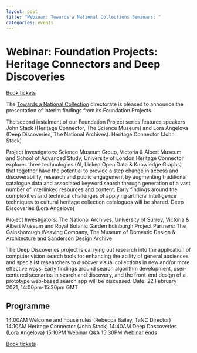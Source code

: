 ```yaml
---
layout: post
title: "Webinar: Towards a National Collections Seminars: "
categories: events
---
```


# Webinar: Foundation Projects: Heritage Connectors and Deep Discoveries

[Book tickets](https://www.eventbrite.co.uk/e/foundation-projects-heritage-connectors-deep-discoveries-tickets-138584262259) 

The [Towards a National Collection](https://www.nationalcollection.org.uk) directorate is pleased to announce the presentation of interim findings from its Foundation Projects.

The second instalment of our Foundation Project series features speakers John Stack (Heritage Connector, The Science Museum) and Lora Angelova (Deep Discoveries, The National Archives).
Heritage Connector (John Stack)

Project Investigators: Science Museum Group, Victoria & Albert Museum and School of Advanced Study, University of London
Heritage Connector explores three technologies (AI, Linked Open Data & Knowledge Graphs) that together have the potential to provide a step change in access and discoverability, research and public engagement by augmenting traditional catalogue data and associated keyword search through generation of a vast number of interlinked resources and content.
Early findings around the complexities and technical challenges of applying artificial intelligence techniques to cultural heritage collection catalogues will be shared.
Deep Discoveries (Lora Angelova)

Project Investigators: The National Archives, University of Surrey, Victoria & Albert Museum and Royal Botanic Garden Edinburgh
Project Partners: The Gainsborough Weaving Company, The Museum of Domestic Design & Architecture and Sanderson Design Archive

The Deep Discoveries project is carrying out research into the application of computer vision search tools for enhancing the ability of general audiences and specialist researchers to discover visual collections in new and/or more effective ways.
Early findings around search algorithm development, user-centered scenarios in search and discovery, and the front-end design of a prototype web-based search app will be discussed.
Date: 22 February 2021, 14:00pm-15:30pm GMT

## Programme

14:00AM Welcome and house rules (Rebecca Bailey, TaNC Director)
14:10AM Heritage Connector (John Stack)
14:40AM Deep Doscoveries (Lora Angelova)
15:10PM Webinar Q&A
15:30PM Webinar ends

[Book tickets](https://www.eventbrite.co.uk/e/foundation-projects-heritage-connectors-deep-discoveries-tickets-138584262259) 
